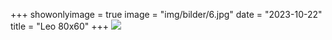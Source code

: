 +++
showonlyimage = true
image = "img/bilder/6.jpg"
date = "2023-10-22"
title = "Leo 80x60"
+++
![](/img/bilder/6.jpg)